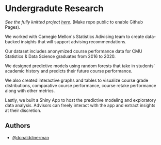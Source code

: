 
# Undergradute Research


*See the fully knitted project [here](https://donald-dinerman.github.io/Undergraduate-Research/)*. (Make repo public to enable Github Pages).

We worked with Carnegie Mellon's Statistics Adivising
team to create data-backed insights that will support
advising recommendations.

Our dataset includes anonymized course performance data for 
CMU Statistics & Data Science graduates from 2016 to 2020.

We designed predictive models using random forests 
that take in students' academic history and predicts 
their future course performance.

We also created interactive graphs and tables
to visualize course grade distributions, comparative 
course performance, course retake performance along with 
other metrics.

Lastly, we built a Shiny App to host the predictive modeling
and exploratory data analysis. Advisors can freely interact
with the app and extract insights at their discretion.


## Authors

- [@donalddinerman](https://github.com/Donald-Dinerman)

